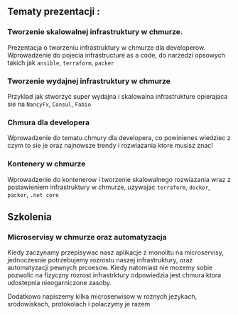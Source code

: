 ## Tematy prezentacji :

### Tworzenie skalowalnej infrastruktury w chmurze.
Prezentacja o tworzeniu infrastruktury w chmurze dla developerow. Wprowadzenie do pojecia infrastructure as a code,
do narzedzi opsowych takich jak `ansible`, `terraform`, `packer`

### Tworzenie wydajnej infrastruktury w chmurze
Przyklad jak stworzyc super wydajna i skalowalna infrastrukture opierajaca sie na `NancyFx`, `Consul`, `Fabio`

### Chmura dla developera
Wprowadzenie do tematu chmury dla developera, co powinienes wiedziec z czym to sie je oraz najnowsze trendy i rozwiazania ktore musisz znac!

### Kontenery w chmurze
Wprowadzenie do kontenerow i tworzenie skalowalnego rozwiazania wraz z postawieniem infrastruktury w chmurze, uzywajac `terraform`, `docker`, `packer`, `.net core`

## Szkolenia

### Microservisy w chmurze oraz automatyzacja
Kiedy zaczynamy przepisywac nasz aplikacje z monolitu na microservisy, jednoczesnie potrzebujemy rozrostu naszej infrastruktury, oraz automatyzacji pewnych prcoesow. Kiedy natomiast nie mozemy sobie pozwolic na fizyczny rozrost infrastrktury odpowiedzia jest chmura ktora udostepnia nieogarniczone zasoby.

Dodatkowo napiszemy kilka microserwisow w roznych jezykach, srodowiskach, protokolach i polaczymy je razem
